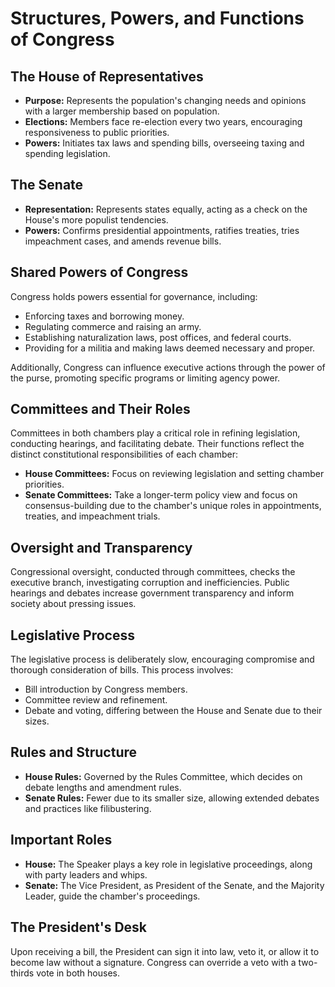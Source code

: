 # Structures, Powers, and Functions of Congress

## The House of Representatives

- **Purpose:** Represents the population's changing needs and opinions with a larger membership based on population.
- **Elections:** Members face re-election every two years, encouraging responsiveness to public priorities.
- **Powers:** Initiates tax laws and spending bills, overseeing taxing and spending legislation.

## The Senate

- **Representation:** Represents states equally, acting as a check on the House's more populist tendencies.
- **Powers:** Confirms presidential appointments, ratifies treaties, tries impeachment cases, and amends revenue bills.

## Shared Powers of Congress

Congress holds powers essential for governance, including:

- Enforcing taxes and borrowing money.
- Regulating commerce and raising an army.
- Establishing naturalization laws, post offices, and federal courts.
- Providing for a militia and making laws deemed necessary and proper.

Additionally, Congress can influence executive actions through the power of the purse, promoting specific programs or limiting agency power.

## Committees and Their Roles

Committees in both chambers play a critical role in refining legislation, conducting hearings, and facilitating debate. Their functions reflect the distinct constitutional responsibilities of each chamber:

- **House Committees:** Focus on reviewing legislation and setting chamber priorities.
- **Senate Committees:** Take a longer-term policy view and focus on consensus-building due to the chamber's unique roles in appointments, treaties, and impeachment trials.

## Oversight and Transparency

Congressional oversight, conducted through committees, checks the executive branch, investigating corruption and inefficiencies. Public hearings and debates increase government transparency and inform society about pressing issues.

## Legislative Process

The legislative process is deliberately slow, encouraging compromise and thorough consideration of bills. This process involves:

- Bill introduction by Congress members.
- Committee review and refinement.
- Debate and voting, differing between the House and Senate due to their sizes.

## Rules and Structure

- **House Rules:** Governed by the Rules Committee, which decides on debate lengths and amendment rules.
- **Senate Rules:** Fewer due to its smaller size, allowing extended debates and practices like filibustering.

## Important Roles

- **House:** The Speaker plays a key role in legislative proceedings, along with party leaders and whips.
- **Senate:** The Vice President, as President of the Senate, and the Majority Leader, guide the chamber's proceedings.

## The President's Desk

Upon receiving a bill, the President can sign it into law, veto it, or allow it to become law without a signature. Congress can override a veto with a two-thirds vote in both houses.
